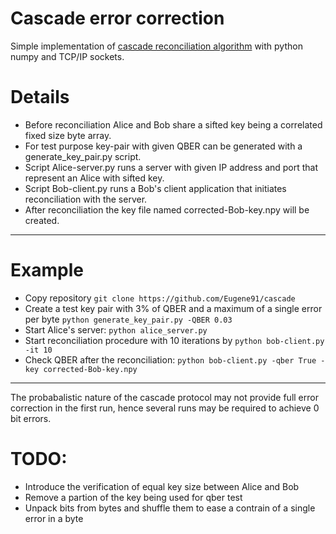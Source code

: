 # Cascade error correction
Simple implementation of [cascade reconciliation algorithm](http://dx.doi.org/10.1007/3-540-48285-7_35)  with python numpy and TCP/IP sockets.

# Details
- Before reconciliation Alice and Bob share a sifted key being a correlated fixed size byte array. 
- For test purpose key-pair with given QBER can be generated with a generate_key_pair.py script.
- Script Alice-server.py runs a server with given IP address and port that represent an Alice with sifted key.
- Script Bob-client.py runs a Bob's client application that initiates reconciliation with the server.
- After reconciliation the key file named corrected-Bob-key.npy will be created.
----------
# Example 
- Copy repository
`git clone https://github.com/Eugene91/cascade`
- Create a test key pair with 3% of QBER and a maximum of a single error per byte
`python generate_key_pair.py -QBER 0.03 `
- Start Alice's server:
`python alice_server.py`
- Start reconciliation procedure with 10 iterations by 
`python bob-client.py -it 10`
- Check QBER after the reconciliation:
`python bob-client.py -qber True -key corrected-Bob-key.npy`
----------
The probabalistic nature of the cascade protocol may not provide full error correction in the first run,
hence several runs may be required to achieve 0 bit errors. 


# TODO:
- Introduce the verification of equal key size between Alice and Bob
- Remove a partion of the key being used for qber test
- Unpack bits from bytes and shuffle them to ease a contrain of a single error in a byte